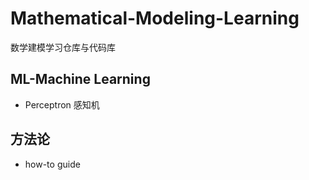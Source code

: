 # Mathematical-Modeling-Learning

数学建模学习仓库与代码库

## ML-Machine Learning

* Perceptron 感知机

## 方法论

* how-to guide